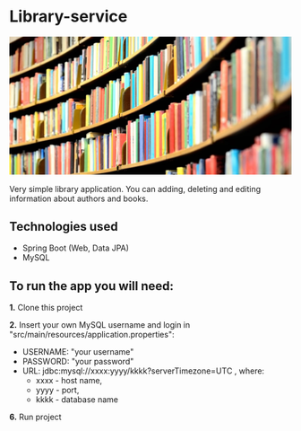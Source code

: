 # Library-service
![Library logo](library.jpg)

Very simple library application. You can adding, deleting and editing information about authors and books.
## Technologies used

* Spring Boot (Web, Data JPA)
* MySQL

## To run the app you will need:

**1.** Clone this project

**2.** Insert your own MySQL username and login in "src/main/resources/application.properties":
- USERNAME: "your username"
- PASSWORD: "your password"
- URL: jdbc:mysql://xxxx:yyyy/kkkk?serverTimezone=UTC , where:
    * xxxx - host name,
    * yyyy - port,
    * kkkk - database name

**6.** Run project